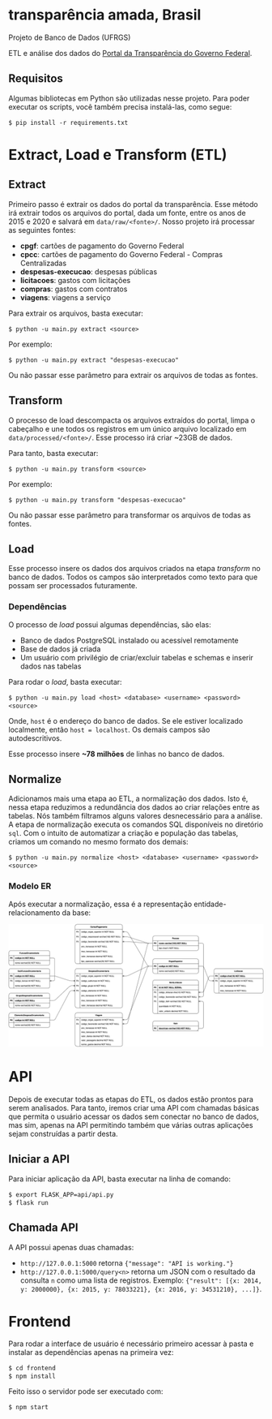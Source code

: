 # transparência amada, Brasil
Projeto de Banco de Dados (UFRGS)

ETL e análise dos dados do [Portal da Transparência do Governo Federal](http://www.portaltransparencia.gov.br).

## Requisitos
Algumas bibliotecas em Python são utilizadas nesse projeto. 
Para poder executar os scripts, você também precisa instalá-las, como segue:
```{shell}
$ pip install -r requirements.txt
```

# Extract, Load e Transform (ETL)

## Extract
Primeiro passo é extrair os dados do portal da transparência. 
Esse método irá extrair todos os arquivos do portal, dada um fonte, entre os
anos de 2015 e 2020 e salvará em `data/raw/<fonte>/`. Nosso projeto irá processar as seguintes fontes:
- **cpgf**: cartões de pagamento do Governo Federal
- **cpcc**: cartões de pagamento do Governo Federal - Compras Centralizadas
- **despesas-execucao**: despesas públicas
- **licitacoes**: gastos com licitações
- **compras**: gastos com contratos
- **viagens**: viagens a serviço

Para extrair os arquivos, basta executar:
```{shell}
$ python -u main.py extract <source>
```
Por exemplo:
```{shell}
$ python -u main.py extract "despesas-execucao"
```
Ou não passar esse parâmetro para extrair os arquivos de todas as fontes.

## Transform
O processo de load descompacta os arquivos extraídos do portal, limpa o cabeçalho e une 
todos os registros em um único arquivo localizado em `data/processed/<fonte>/`. 
Esse processo irá criar ~23GB de dados. 

Para tanto, basta executar:
```{shell}
$ python -u main.py transform <source>
```
Por exemplo:
```{shell}
$ python -u main.py transform "despesas-execucao"
```
Ou não passar esse parâmetro para transformar os arquivos de todas as fontes.

## Load
Esse processo insere os dados dos arquivos criados na etapa *transform* no banco de dados.
Todos os campos são interpretados como texto para que possam ser processados futuramente.

### Dependências
O processo de *load* possui algumas dependências, são elas:
- Banco de dados PostgreSQL instalado ou acessível remotamente
- Base de dados já criada
- Um usuário com privilégio de criar/excluir tabelas e schemas e inserir dados nas tabelas

Para rodar o *load*, basta executar:
```{shell}
$ python -u main.py load <host> <database> <username> <password> <source>
```
Onde, `host` é o endereço do banco de dados. 
Se ele estiver localizado localmente, então `host = localhost`.
Os demais campos são autodescritivos.

Esse processo insere **~78 milhões** de linhas no banco de dados.

## Normalize
Adicionamos mais uma etapa ao ETL, a normalização dos dados. Isto é, nessa etapa reduzimos
a redundância dos dados ao criar relações entre as tabelas. Nós também filtramos alguns valores
desnecessário para a análise. A etapa de normalização executa os comandos SQL disponíveis no
diretório `sql`. Com o intuito de automatizar a criação e população das tabelas, criamos um 
comando no mesmo formato dos demais:
```{shell}
$ python -u main.py normalize <host> <database> <username> <password> <source>
```

### Modelo ER
Após executar a normalização, essa é a representação entidade-relacionamento da base:

![Modelo ER](support/modelo_er.png)

# API
Depois de executar todas as etapas do ETL, os dados estão prontos para serem analisados.
Para tanto, iremos criar uma API com chamadas básicas que permita o usuário acessar os dados
sem conectar no banco de dados, mas sim, apenas na API permitindo também que várias outras 
aplicações sejam construídas a partir desta.

## Iniciar a API
Para iniciar aplicação da API, basta executar na linha de comando:
```{shell}
$ export FLASK_APP=api/api.py
$ flask run
```

## Chamada API
A API possui apenas duas chamadas:

- `http://127.0.0.1:5000` retorna `{"message": "API is working."}`
- `http://127.0.0.1:5000/query<n>` retorna um JSON com o resultado da consulta `n` como uma lista de registros. 
  Exemplo: `{"result": [{x: 2014, y: 2000000}, {x: 2015, y: 78033221}, {x: 2016, y: 34531210}, ...]}`.

# Frontend
Para rodar a interface de usuário é necessário primeiro acessar à pasta e instalar as dependências apenas na primeira vez:

```{shell}
$ cd frontend
$ npm install
```

Feito isso o servidor pode ser executado com:

```{shell}
$ npm start
```